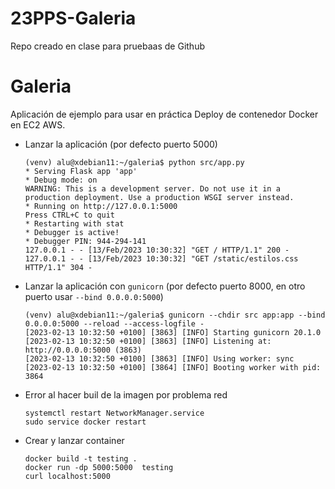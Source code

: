 # 23PPS-Galeria
Repo creado en clase para pruebaas de Github
# Galeria

Aplicación de ejemplo para usar en práctica Deploy de contenedor Docker en EC2 AWS.

- Lanzar la aplicación (por defecto puerto 5000)

    ```console
    (venv) alu@xdebian11:~/galeria$ python src/app.py 
    * Serving Flask app 'app'
    * Debug mode: on
    WARNING: This is a development server. Do not use it in a production deployment. Use a production WSGI server instead.
    * Running on http://127.0.0.1:5000
    Press CTRL+C to quit
    * Restarting with stat
    * Debugger is active!
    * Debugger PIN: 944-294-141
    127.0.0.1 - - [13/Feb/2023 10:30:32] "GET / HTTP/1.1" 200 -
    127.0.0.1 - - [13/Feb/2023 10:30:32] "GET /static/estilos.css HTTP/1.1" 304 -

    ``` 

- Lanzar la aplicación con `gunicorn` (por defecto puerto 8000, en otro puerto usar `--bind 0.0.0.0:5000`)

    ```console
    (venv) alu@xdebian11:~/galeria$ gunicorn --chdir src app:app --bind 0.0.0.0:5000 --reload --access-logfile -
    [2023-02-13 10:32:50 +0100] [3863] [INFO] Starting gunicorn 20.1.0
    [2023-02-13 10:32:50 +0100] [3863] [INFO] Listening at: http://0.0.0.0:5000 (3863)
    [2023-02-13 10:32:50 +0100] [3863] [INFO] Using worker: sync
    [2023-02-13 10:32:50 +0100] [3864] [INFO] Booting worker with pid: 3864
    ```

- Error al hacer buil de la imagen por problema red

    ```console
    systemctl restart NetworkManager.service
    sudo service docker restart
    ``` 

- Crear y lanzar container

    ```console
    docker build -t testing .
    docker run -dp 5000:5000  testing
    curl localhost:5000
    ``` 

